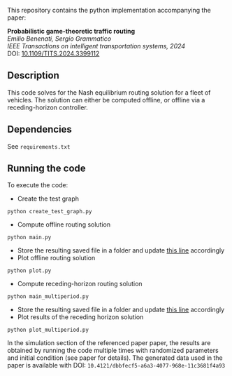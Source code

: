 This repository contains the python implementation accompanying the paper:  

**Probabilistic game-theoretic traffic routing**  
*Emilio Benenati, Sergio Grammatico*  
*IEEE Transactions on intelligent transportation systems, 2024*  
DOI: [10.1109/TITS.2024.3399112](https://doi.org/10.1109/TITS.2024.3399112)  

## Description  
This code solves for the Nash equilibrium routing solution for a fleet of vehicles. The solution can either be computed offline, or offline via a receding-horizon controller.

## Dependencies  
See `requirements.txt`

## Running the code
To execute the code:

- Create the test graph
```
python create_test_graph.py
```
- Compute offline routing solution
```
python main.py
```
- Store the resulting saved file in a folder and update [this line](https://github.com/bemilio/MDP_traffic_nonlinear/blob/6b4e42e28fe73048ae0431b096b808a14e5eecd2/plot.py#L30) accordingly
- Plot offline routing solution
```
python plot.py
```
- Compute receding-horizon routing solution
```
python main_multiperiod.py
```
- Store the resulting saved file in a folder and update [this line](https://github.com/bemilio/MDP_traffic_nonlinear/blob/6b4e42e28fe73048ae0431b096b808a14e5eecd2/plot_multiperiod.py#L30) accordingly
- Plot results of the receding horizon solution
```
python plot_multiperiod.py
```


In the simulation section of the referenced paper paper, the results are obtained by running the code multiple times with randomized parameters and initial condition (see paper for details). The generated data used in the paper is available with DOI: `10.4121/dbbfecf5-a6a3-4077-968e-11c3681f4a93`
